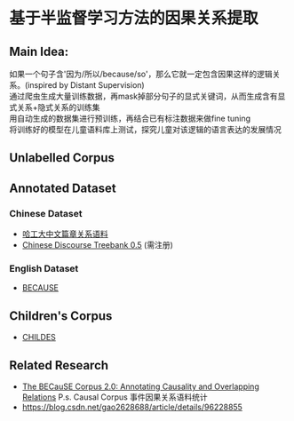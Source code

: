 # 基于半监督学习方法的因果关系提取

## Main Idea:
如果一个句子含'因为/所以/because/so'，那么它就一定包含因果这样的逻辑关系。(inspired by Distant Supervision)       
通过爬虫生成大量训练数据，再mask掉部分句子的显式关键词，从而生成含有显式关系+隐式关系的训练集       
用自动生成的数据集进行预训练，再结合已有标注数据来做fine tuning       
将训练好的模型在儿童语料库上测试，探究儿童对该逻辑的语言表达的发展情况       

## Unlabelled Corpus


## Annotated Dataset
### Chinese Dataset
- [哈工大中文篇章关系语料](http://ir.hit.edu.cn/hit-cdtb/)
- [Chinese Discourse Treebank 0.5](https://catalog.ldc.upenn.edu/LDC2014T21) (需注册)

### English Dataset
- [BECAUSE](https://github.com/duncanka/BECAUSE)

## Children's Corpus
- [CHILDES](https://childes.talkbank.org/)

## Related Research
- [The BECauSE Corpus 2.0: Annotating Causality and Overlapping Relations](https://www.aclweb.org/anthology/W17-0812/)
P.s. Causal Corpus 事件因果关系语料统计
- https://blog.csdn.net/gao2628688/article/details/96228855
